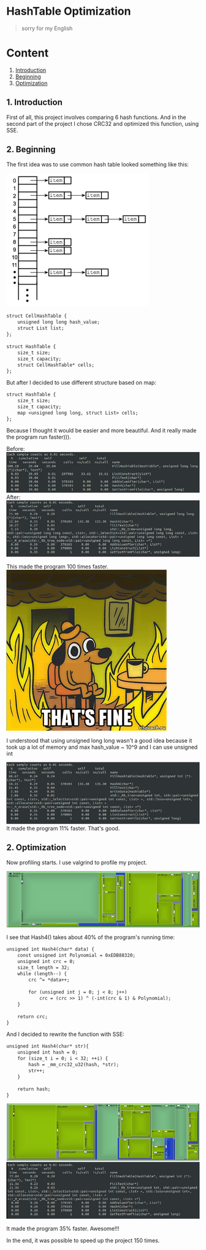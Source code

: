 # HashTable Optimization
> sorry for my English

# Content
1. [Introduction](#intro)
2. [Beginning](#begin)
3. [Optimization](#opt)

<a name="intro"></a>
## 1. Introduction

First of all, this project involves comparing 6 hash functions. And in the second part of the project I chose CRC32 and optimized this function, using SSE.

<a name="begin"></a>
## 2. Beginning

The first idea was to use common hash table looked something like this:

![struct1.png](Images/struct1.png)

```
struct CellHashTable {
	unsigned long long hash_value;
	struct List list;
};

struct HashTable {
	size_t size;
	size_t capacity;
	struct CellHashTable* cells;
};
```

But after I decided to use different structure based on map:
```
struct HashTable {
	size_t size;
	size_t capacity;
	map <unsigned long long, struct List> cells;
};
```

Because I thought it would be easier and more beautiful. And it really made the program run faster))).

Before:
![arr_long_long.png](Images/arr_long_long.jpg)
After:
![map_long_long.png](Images/map_long_long.jpg)

This made the program 100 times faster.
![fine.jpg](Images/fine.jpg)

I understood that using unsigned long long wasn't a good idea because it took up a lot of memory and max hash_value ~ 10^9 and I can use unsigned int

![map.jpg](Images/map.jpg)
It made the program 11% faster. That's good.

<a name="opt"></a>
## 2. Optimization

Now profiling starts.
I use valgrind to profile my project.

![valg_map.jpg](Images/valg_map.jpg)

I see that Hash4() takes about 40% of the program's running time:

```
unsigned int Hash4(char* data) {
	const unsigned int Polynomial = 0xEDB88320;
	unsigned int crc = 0;
	size_t length = 32;
	while (length--) {
		crc ^= *data++;

		for (unsigned int j = 0; j < 8; j++)
			crc = (crc >> 1) ^ (-int(crc & 1) & Polynomial);
	}

	return crc;
}
```

And I decided to rewrite the function with SSE:

```
unsigned int Hash4(char* str){
	unsigned int hash = 0;
	for (size_t i = 0; i < 32; ++i) {
		hash = _mm_crc32_u32(hash, *str);
		str++;
	}

	return hash;
}
```

![valg_map.jpg](Images/valg_map_intr.jpg)
![map.jpg](Images/map_intr.jpg)

It made the program 35% faster. Awesome!!!

In the end, it was possible to speed up the project 150 times.